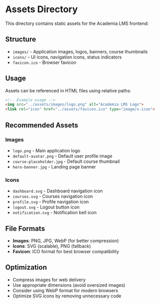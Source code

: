 # Assets Directory

This directory contains static assets for the Academia LMS frontend:

## Structure

- `images/` - Application images, logos, banners, course thumbnails
- `icons/` - UI icons, navigation icons, status indicators
- `favicon.ico` - Browser favicon

## Usage

Assets can be referenced in HTML files using relative paths:

```html
<!-- Example usage -->
<img src="../assets/images/logo.png" alt="Academia LMS Logo">
<link rel="icon" href="../assets/favicon.ico" type="image/x-icon">
```

## Recommended Assets

### Images
- `logo.png` - Main application logo
- `default-avatar.png` - Default user profile image
- `course-placeholder.jpg` - Default course thumbnail
- `hero-banner.jpg` - Landing page banner

### Icons
- `dashboard.svg` - Dashboard navigation icon
- `courses.svg` - Courses navigation icon
- `profile.svg` - Profile navigation icon
- `logout.svg` - Logout button icon
- `notification.svg` - Notification bell icon

## File Formats

- **Images**: PNG, JPG, WebP (for better compression)
- **Icons**: SVG (scalable), PNG (fallback)
- **Favicon**: ICO format for best browser compatibility

## Optimization

- Compress images for web delivery
- Use appropriate dimensions (avoid oversized images)
- Consider using WebP format for modern browsers
- Optimize SVG icons by removing unnecessary code
